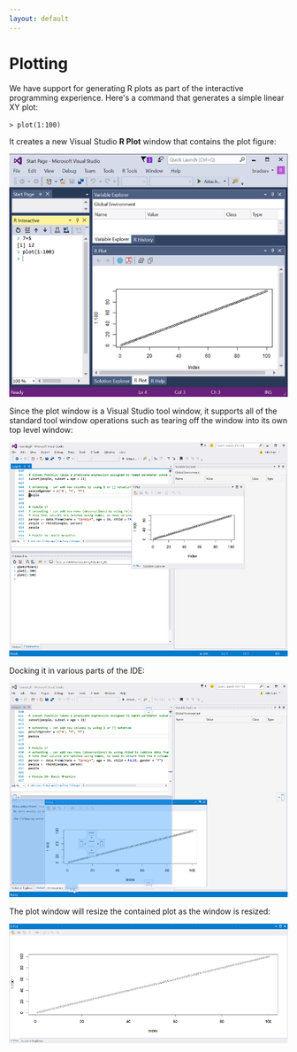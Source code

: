 ```yaml
---
layout: default
---
```


# Plotting

We have support for generating R plots as part of the interactive programming
experience.  Here's a command that generates a simple linear XY plot:

`> plot(1:100)`

It creates a new Visual Studio **R Plot** window that contains the plot figure:

![Linear plot](./media/RTVS-plotting-1to100.png)
 
Since the plot window is a Visual Studio tool window, it supports all of the
standard tool window operations such as tearing off the window into its own top
level window:

![Tear off window](./media/RTVS-plotting-tear-off-window.png)
 
Docking it in various parts of the IDE:

![Doc window](./media/RTVS-plotting-dock-window.png)
 
The plot window will resize the contained plot as the window is resized:

![Resize window](./media/RTVS-plotting-resize-window.png)
